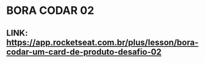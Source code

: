 # BORA CODAR 02

## LINK: https://app.rocketseat.com.br/plus/lesson/bora-codar-um-card-de-produto-desafio-02
